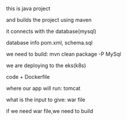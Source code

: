 this is java project

and builds the project using maven

it connects with the database(mysql)

database info pom.xml, schema.sql

we need to build: mvn clean package -P MySql

we are deploying to the eks(k8s)

code + Dockerfile

where our app will run: tomcat

what is the input to give: war file

if we need war file,we need to build